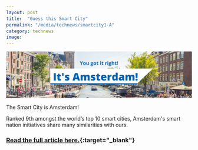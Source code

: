 ```yaml
---
layout: post
title:  "Guess this Smart City"
permalink: "/media/technews/smartcity1-A"
category: technews
image: 
---
```


![Amsterdam](/images/technews/Amsterdam_correct.png)

The Smart City is Amsterdam! 

Ranked 9th amongst the world’s top 10 smart cities, Amsterdam's smart nation initiatives share many similarities with ours.

### [Read the full article here.](https://www.tech.gov.sg/media/technews/smart-cities-around-the-world-amsterdam?utm_source=govtech&utm_medium=edm&utm_campaign=technews){:target="_blank"}
